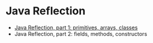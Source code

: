 # Java Reflection

* [Java Reflection, part 1: primitives, arrays, classes](article1.md)
* Java Reflection, part 2: fields, methods, constructors
